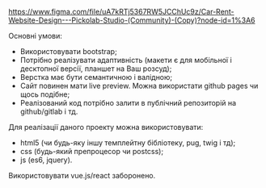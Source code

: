 https://www.figma.com/file/uA7kRTj5367RW5JCChUc9z/Car-Rent-Website-Design---Pickolab-Studio-(Community)-(Copy)?node-id=1%3A6

Основні умови:
- Використовувати bootstrap;
- Потрібно реалізувати адаптивність (макети є для мобільної і десктопної версії, планшет на Ваш розсуд);
- Верстка має бути семантичною і валідною;
- Сайт повинен мати live preview. Можна використати github pages чи щось подібне;
- Реалізований код потрібно залити в публічний репозиторій на github/gitlab і тд.

Для реалізації даного проекту можна використовувати:
- html5 (чи будь-яку іншу темплейтну бібліотеку, pug, twig і тд);
- css (будь-який препроцесор чи postcss);
- js (es6, jquery).

Використовувати vue.js/react заборонено.
